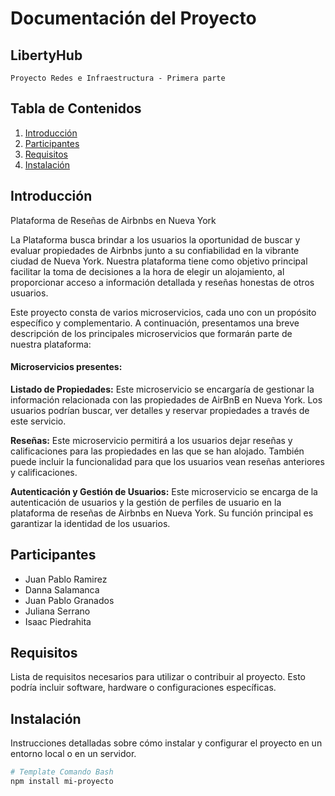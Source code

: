 # Documentación del Proyecto

## LibertyHub

`Proyecto Redes e Infraestructura - Primera parte`
## Tabla de Contenidos

1. [Introducción](#introducción)
2. [Participantes](#participantes)
3. [Requisitos](#requisitos)
4. [Instalación](#instalación)

## Introducción

Plataforma de Reseñas de Airbnbs en Nueva York

La Plataforma busca brindar a los usuarios la oportunidad de buscar y evaluar propiedades de Airbnbs junto a su confiabilidad en la vibrante ciudad de Nueva York. Nuestra plataforma tiene como objetivo principal facilitar la toma de decisiones a la hora de elegir un alojamiento, al proporcionar acceso a información detallada y reseñas honestas de otros usuarios.

Este proyecto consta de varios microservicios, cada uno con un propósito específico y complementario. A continuación, presentamos una breve descripción de los principales microservicios que formarán parte de nuestra plataforma:

#### Microservicios presentes:
**Listado de Propiedades:** Este microservicio se encargaría de gestionar la información relacionada con las propiedades de AirBnB en Nueva York. Los usuarios podrían buscar, ver detalles y reservar propiedades a través de este servicio.

**Reseñas:** Este microservicio permitirá a los usuarios dejar reseñas y calificaciones para las propiedades en las que se han alojado. También puede incluir la funcionalidad para que los usuarios vean reseñas anteriores y calificaciones.

**Autenticación y Gestión de Usuarios:** Este microservicio se encarga de la autenticación de usuarios y la gestión de perfiles de usuario en la plataforma de reseñas de Airbnbs en Nueva York. Su función principal es garantizar la identidad de los usuarios.

## Participantes

- Juan Pablo Ramirez
- Danna Salamanca
- Juan Pablo Granados
- Juliana Serrano
- Isaac Piedrahita

## Requisitos

Lista de requisitos necesarios para utilizar o contribuir al proyecto. Esto podría incluir software, hardware o configuraciones específicas.

## Instalación

Instrucciones detalladas sobre cómo instalar y configurar el proyecto en un entorno local o en un servidor.

```bash
# Template Comando Bash
npm install mi-proyecto